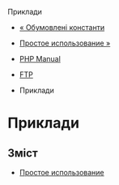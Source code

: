 Приклади

-   [« Обумовлені константи](ftp.constants.html)
    
-   [Простое использование »](ftp.examples-basic.html)
    
-   [PHP Manual](index.html)
    
-   [FTP](book.ftp.html)
    
-   Приклади
    

# Приклади

## Зміст

-   [Простое использование](ftp.examples-basic.html)